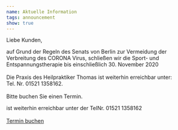 ```yaml
---
name: Aktuelle Information
tags: announcement
show: true
---
```

Liebe Kunden,

auf Grund der Regeln des Senats von Berlin zur Vermeidung der Verbreitung des CORONA Virus, schließen wir die Sport- und Entspannungstherapie bis einschließlich 30. November 2020
</br ></br >
Die Praxis des Heilpraktiker Thomas ist weiterhin erreichbar unter:</br > Tel. Nr. 01521 1358162. 
</br ></br >
Bitte buchen Sie einen Termin.

 ist weiterhin erreichbar unter der TelNr. 01521 1358162
</br ></br >
<a href="https://connect.shore.com/bookings/heilpraxis-rasayana/services?locale=de&origin=standalone" target="_blank" class="px-3 py-2 border-solid border-2 rounded border-transparent bg-beige-500 shadow-md hover:shadow-lg">Termin buchen</a>

<!--
bei einem Besuch der Sport- und Entspannungstherapie sind folgende Regeln zu beachten:

\- Hände waschen nach dem Betreten der Praxis

\- während der Behandlung ist ein Mund-, Nasenschutz zu tragen

\- Kontaktdaten müssen erfasst werden

\- die Massage wird mit Handschuhen durchgeführt

\- euer eigenes Handtuch mitzubringen wäre von Vorteil

Es grüßt Sie Ihre Caro

\*\*\==>\*\* Zur Zeit ist im Studio nur \*\*Barzahlung\*\* möglich! \*\*<==\*\*
-->
